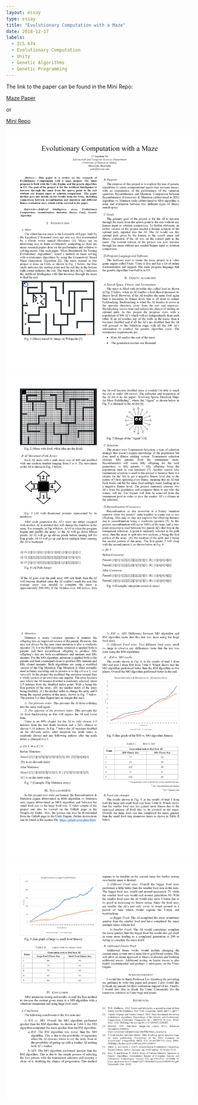 ```yaml
---
layout: essay
type: essay
title: "Evolutionary Computation with a Maze"
date: 2018-12-17
labels:
  - ICS 674
  - Evolutionary Computation
  - Unity
  - Genetic Algorithms
  - Genetic Programming
---
```


The link to the paper can be found in the Mini Repo: 

<a href="https://github.com/jjhna/Mini/blob/master/Na%2C%20Jonathan%20ICS%20674%20Final%20Project%20Paper.pdf"><i class="large github icon "></i>Maze Paper</a>

or 

<a href="https://github.com/jjhna/Mini"><i class="large github icon "></i>Mini Repo</a>


<img class="ui image" src="../images/EC1.png">

<img class="ui image" src="../images/EC2.png">

<img class="ui image" src="../images/EC3.png">

<img class="ui image" src="../images/EC4.png">
